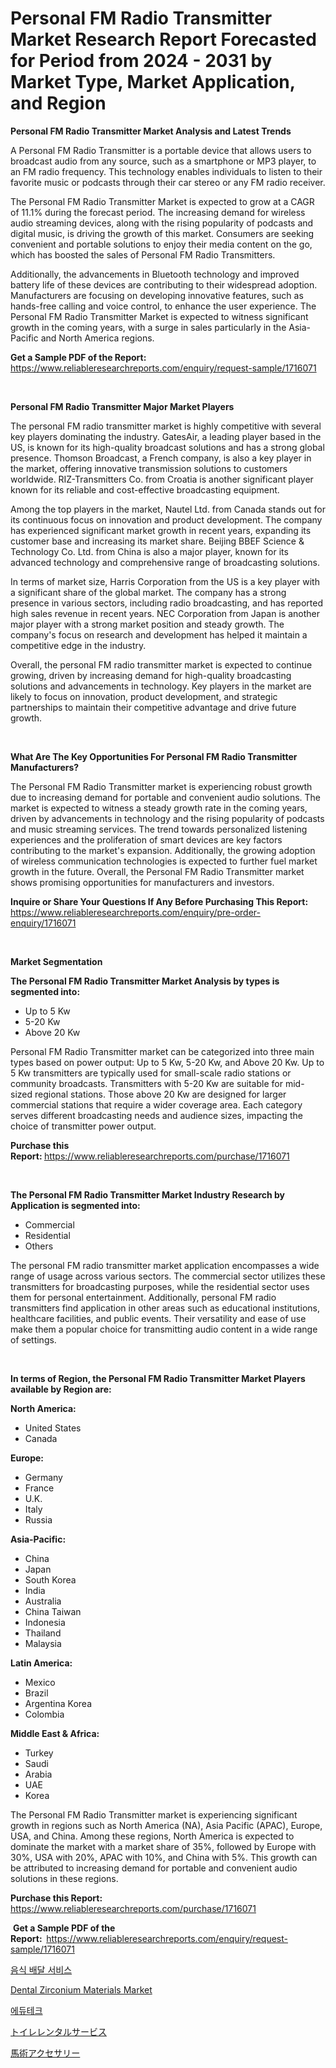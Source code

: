 <p><h1>Personal FM Radio Transmitter Market Research Report Forecasted for Period from 2024 -  2031 by Market Type, Market Application, and Region</h1></p><p><strong>Personal FM Radio Transmitter Market Analysis and Latest Trends</strong></p>
<p><p>A Personal FM Radio Transmitter is a portable device that allows users to broadcast audio from any source, such as a smartphone or MP3 player, to an FM radio frequency. This technology enables individuals to listen to their favorite music or podcasts through their car stereo or any FM radio receiver.</p><p>The Personal FM Radio Transmitter Market is expected to grow at a CAGR of 11.1% during the forecast period. The increasing demand for wireless audio streaming devices, along with the rising popularity of podcasts and digital music, is driving the growth of this market. Consumers are seeking convenient and portable solutions to enjoy their media content on the go, which has boosted the sales of Personal FM Radio Transmitters.</p><p>Additionally, the advancements in Bluetooth technology and improved battery life of these devices are contributing to their widespread adoption. Manufacturers are focusing on developing innovative features, such as hands-free calling and voice control, to enhance the user experience. The Personal FM Radio Transmitter Market is expected to witness significant growth in the coming years, with a surge in sales particularly in the Asia-Pacific and North America regions.</p></p>
<p><strong>Get a Sample PDF of the Report:&nbsp;</strong> <a href="https://www.reliableresearchreports.com/enquiry/request-sample/1716071">https://www.reliableresearchreports.com/enquiry/request-sample/1716071</a></p>
<p>&nbsp;</p>
<p><strong>Personal FM Radio Transmitter Major Market Players</strong></p>
<p><p>The personal FM radio transmitter market is highly competitive with several key players dominating the industry. GatesAir, a leading player based in the US, is known for its high-quality broadcast solutions and has a strong global presence. Thomson Broadcast, a French company, is also a key player in the market, offering innovative transmission solutions to customers worldwide. RIZ-Transmitters Co. from Croatia is another significant player known for its reliable and cost-effective broadcasting equipment.</p><p>Among the top players in the market, Nautel Ltd. from Canada stands out for its continuous focus on innovation and product development. The company has experienced significant market growth in recent years, expanding its customer base and increasing its market share. Beijing BBEF Science & Technology Co. Ltd. from China is also a major player, known for its advanced technology and comprehensive range of broadcasting solutions.</p><p>In terms of market size, Harris Corporation from the US is a key player with a significant share of the global market. The company has a strong presence in various sectors, including radio broadcasting, and has reported high sales revenue in recent years. NEC Corporation from Japan is another major player with a strong market position and steady growth. The company's focus on research and development has helped it maintain a competitive edge in the industry.</p><p>Overall, the personal FM radio transmitter market is expected to continue growing, driven by increasing demand for high-quality broadcasting solutions and advancements in technology. Key players in the market are likely to focus on innovation, product development, and strategic partnerships to maintain their competitive advantage and drive future growth.</p></p>
<p>&nbsp;</p>
<p><strong>What Are The Key Opportunities For Personal FM Radio Transmitter Manufacturers?</strong></p>
<p><p>The Personal FM Radio Transmitter market is experiencing robust growth due to increasing demand for portable and convenient audio solutions. The market is expected to witness a steady growth rate in the coming years, driven by advancements in technology and the rising popularity of podcasts and music streaming services. The trend towards personalized listening experiences and the proliferation of smart devices are key factors contributing to the market's expansion. Additionally, the growing adoption of wireless communication technologies is expected to further fuel market growth in the future. Overall, the Personal FM Radio Transmitter market shows promising opportunities for manufacturers and investors.</p></p>
<p><strong>Inquire or Share Your Questions If Any Before Purchasing This Report:</strong> <a href="https://www.reliableresearchreports.com/enquiry/pre-order-enquiry/1716071">https://www.reliableresearchreports.com/enquiry/pre-order-enquiry/1716071</a></p>
<p>&nbsp;</p>
<p><strong>Market Segmentation</strong></p>
<p><strong>The Personal FM Radio Transmitter Market Analysis by types is segmented into:</strong></p>
<p><ul><li>Up to 5 Kw</li><li>5-20 Kw</li><li>Above 20 Kw</li></ul></p>
<p><p>Personal FM Radio Transmitter market can be categorized into three main types based on power output: Up to 5 Kw, 5-20 Kw, and Above 20 Kw. Up to 5 Kw transmitters are typically used for small-scale radio stations or community broadcasts. Transmitters with 5-20 Kw are suitable for mid-sized regional stations. Those above 20 Kw are designed for larger commercial stations that require a wider coverage area. Each category serves different broadcasting needs and audience sizes, impacting the choice of transmitter power output.</p></p>
<p><strong>Purchase this Report:&nbsp;</strong><a href="https://www.reliableresearchreports.com/purchase/1716071">https://www.reliableresearchreports.com/purchase/1716071</a></p>
<p>&nbsp;</p>
<p><strong>The Personal FM Radio Transmitter Market Industry Research by Application is segmented into:</strong></p>
<p><ul><li>Commercial</li><li>Residential</li><li>Others</li></ul></p>
<p><p>The personal FM radio transmitter market application encompasses a wide range of usage across various sectors. The commercial sector utilizes these transmitters for broadcasting purposes, while the residential sector uses them for personal entertainment. Additionally, personal FM radio transmitters find application in other areas such as educational institutions, healthcare facilities, and public events. Their versatility and ease of use make them a popular choice for transmitting audio content in a wide range of settings.</p></p>
<p>&nbsp;</p>
<p><strong>In terms of Region, the Personal FM Radio Transmitter Market Players available by Region are:</strong></p>
<p>
    <p> <strong> North America: </strong>
        <ul>
            <li>United States</li>
            <li>Canada</li>
        </ul>
        </p> 
    <p> <strong> Europe: </strong>
        <ul>
            <li>Germany</li>
            <li>France</li>
            <li>U.K.</li>
            <li>Italy</li>
            <li>Russia</li>
        </ul>
        </p> 
    <p> <strong> Asia-Pacific: </strong>
        <ul>
            <li>China</li>
            <li>Japan</li>
            <li>South Korea</li>
            <li>India</li>
            <li>Australia</li>
            <li>China Taiwan</li>
            <li>Indonesia</li>
            <li>Thailand</li>
            <li>Malaysia</li>
        </ul>
        </p> 
    <p> <strong> Latin America: </strong>
        <ul>
            <li>Mexico</li>
            <li>Brazil</li>
            <li>Argentina Korea</li>
            <li>Colombia</li>
        </ul>
        </p> 
    <p> <strong> Middle East & Africa: </strong>
        <ul>
            <li>Turkey</li>
            <li>Saudi</li>
            <li>Arabia</li>
            <li>UAE</li>
            <li>Korea</li>
        </ul>
    </p>
    </p>
<p><p>The Personal FM Radio Transmitter market is experiencing significant growth in regions such as North America (NA), Asia Pacific (APAC), Europe, USA, and China. Among these regions, North America is expected to dominate the market with a market share of 35%, followed by Europe with 30%, USA with 20%, APAC with 10%, and China with 5%. This growth can be attributed to increasing demand for portable and convenient audio solutions in these regions.</p></p>
<p><strong>Purchase this Report: </strong><a href="https://www.reliableresearchreports.com/purchase/1716071">https://www.reliableresearchreports.com/purchase/1716071</a></p>
<p>&nbsp;<strong>Get a Sample PDF of the Report:&nbsp;&nbsp;</strong><a href="https://www.reliableresearchreports.com/enquiry/request-sample/1716071">https://www.reliableresearchreports.com/enquiry/request-sample/1716071</a></p>
<p><strong></strong></p>
<p><p><a href="https://medium.com/@stephenstevens11/%ED%91%B8%EB%93%9C-%EB%B0%B0%EB%8B%AC-%EC%84%9C%EB%B9%84%EC%8A%A4-%EC%8B%9C%EC%9E%A5%EC%9D%80-%EC%8B%9C%EC%9E%A5-%EC%A0%90%EC%9C%A0%EC%9C%A8-%EC%8B%9C%EC%9E%A5-%ED%8A%B8%EB%A0%8C%EB%93%9C-%EB%B0%8F-%EC%8B%9C%EC%9E%A5-%EC%84%B1%EC%9E%A5%EC%97%90-%EA%B4%80%ED%95%9C-%EC%A0%95%EB%B3%B4%EB%A5%BC-%EC%A0%9C%EA%B3%B5%ED%95%A9%EB%8B%88%EB%8B%A4-d8c44c7584ac">음식 배달 서비스</a></p><p><a href="https://meowing-canidae-761.notion.site/Dental-Zirconium-Materials-Market-Analysis-and-Market-Size-Global-Industry-Overview-Market-Segment-b7074507b3434cb8aa3e2c08bf64de03">Dental Zirconium Materials Market</a></p><p><a href="https://medium.com/@stephenstevens11/edtech-%EC%8B%9C%EC%9E%A5-%EC%A0%84%EB%A7%9D-%EC%82%B0%EC%97%85-%EA%B0%9C%EC%9A%94-%EB%B0%8F-%EC%98%88%EC%B8%A1-2024%EB%85%84%EB%B6%80%ED%84%B0-2031%EB%85%84%EA%B9%8C%EC%A7%80-2a840a9f6dde">에듀테크</a></p><p><a href="https://medium.com/@aliciahaley1989/%E3%83%88%E3%82%A4%E3%83%AC%E3%83%AC%E3%83%B3%E3%82%BF%E3%83%AB%E3%82%B5%E3%83%BC%E3%83%93%E3%82%B9%E5%B8%82%E5%A0%B4-%E3%82%BF%E3%82%A4%E3%83%97-%E3%82%A2%E3%83%97%E3%83%AA%E3%82%B1%E3%83%BC%E3%82%B7%E3%83%A7%E3%83%B3-%E5%9C%B0%E7%90%86%E3%81%AB%E3%82%88%E3%82%8B%E5%8C%85%E6%8B%AC%E7%9A%84%E3%81%AA%E8%A9%95%E4%BE%A1-02f221d90280">トイレレンタルサービス</a></p><p><a href="https://medium.com/@aliciahaley1989/%E9%A6%AC%E8%A1%93%E7%94%A8%E5%85%B7%E5%B8%82%E5%A0%B4%E5%88%86%E6%9E%90-%E3%81%9D%E3%81%AEcagr-%E5%B8%82%E5%A0%B4%E3%82%BB%E3%82%B0%E3%83%A1%E3%83%B3%E3%83%86%E3%83%BC%E3%82%B7%E3%83%A7%E3%83%B3-%E3%81%9D%E3%81%97%E3%81%A6%E3%82%B0%E3%83%AD%E3%83%BC%E3%83%90%E3%83%AB%E6%A5%AD%E7%95%8C%E6%A6%82%E8%A6%81-c97ca6859f99">馬術アクセサリー</a></p></p>